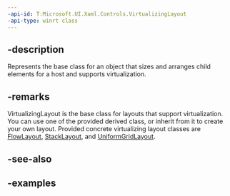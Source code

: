 ```yaml
---
-api-id: T:Microsoft.UI.Xaml.Controls.VirtualizingLayout
-api-type: winrt class
---
```


## -description

Represents the base class for an object that sizes and arranges child elements for a host and supports virtualization.

## -remarks

VirtualizingLayout is the base class for layouts that support virtualization. You can use one of the provided derived class, or inherit from it to create your own layout. Provided concrete virtualizing layout classes are [FlowLayout](flowlayout.md), [StackLayout](stacklayout.md), and [UniformGridLayout](uniformgridlayout.md).

## -see-also

## -examples

